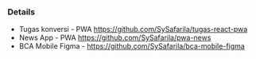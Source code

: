 ### Details
- Tugas konversi - PWA https://github.com/SySafarila/tugas-react-pwa
- News App - PWA https://github.com/SySafarila/pwa-news
- BCA Mobile Figma - https://github.com/SySafarila/bca-mobile-figma
